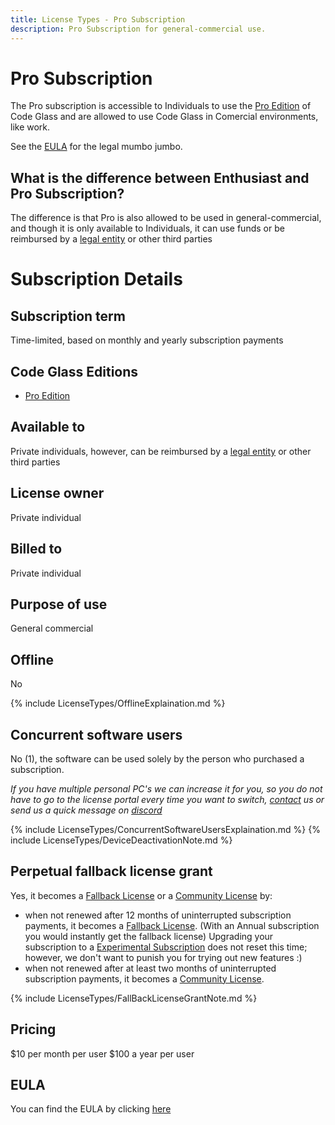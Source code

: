 ```yaml
---
title: License Types - Pro Subscription
description: Pro Subscription for general-commercial use.
---
```

# Pro Subscription
The Pro subscription is accessible to Individuals to use the [Pro Edition](../Editions/Pro.md) of Code Glass and are allowed to use Code Glass in Comercial environments, like work.

See the [EULA](#eula) for the legal mumbo jumbo.



## What is the difference between Enthusiast and Pro Subscription?
The difference is that Pro is also allowed to be used in general-commercial, and though it is only available to Individuals, it can use funds or be reimbursed by a [legal entity](../LicenseTypes.md#legal-entity) or other third parties 



# Subscription Details

## Subscription term
Time-limited, based on monthly and yearly subscription payments

## Code Glass Editions
- [Pro Edition](../Editions/Pro.md)

## Available to
Private individuals, however, can be reimbursed by a [legal entity](../LicenseTypes.md#legal-entity) or other third parties 
## License owner
Private individual
## Billed to 
Private individual
## Purpose of use
General commercial

## Offline
No

{% include LicenseTypes/OfflineExplaination.md %}

## Concurrent software users
No (1), the software can be used solely by the person who purchased a subscription.

*If you have multiple personal PC's we can increase it for you, so you do not have to go to the license portal every time you want to switch, [contact](../../pages/contact.md) us or send us a quick message on [discord](../../pages/contact.md#discord)*


{% include LicenseTypes/ConcurrentSoftwareUsersExplaination.md %}
{% include LicenseTypes/DeviceDeactivationNote.md %}

## Perpetual fallback license grant

Yes, it becomes a [Fallback License](FallbackLicense.md) or a [Community License](CommunityLicense.md) by:

- when not renewed after 12 months of uninterrupted subscription payments, it becomes a [Fallback License](FallbackLicense.md).
(With an Annual subscription you would instantly get the fallback license)
Upgrading your subscription to a [Experimental Subscription](ExperimentalSubscription.md) does not reset this time; however, we don't want to punish you for trying out new features :) 
- when not renewed after at least two months of uninterrupted subscription payments, it becomes a [Community License](CommunityLicense.md).

{% include LicenseTypes/FallBackLicenseGrantNote.md %}

## Pricing
$10 per month per user
$100 a year per user

## EULA
You can find the EULA by clicking [here](../Legal/EULA/ProExperimentalSubscriptionAgreement.md)


